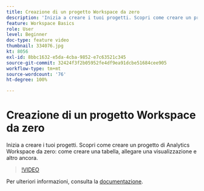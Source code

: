 ```yaml
---
title: Creazione di un progetto Workspace da zero
description: 'Inizia a creare i tuoi progetti. Scopri come creare un progetto di Analytics Workspace da zero: come creare una tabella, allegare una visualizzazione e altro ancora.'
feature: Workspace Basics
role: User
level: Beginner
doc-type: feature video
thumbnail: 334076.jpg
kt: 8056
exl-id: 8bbc1632-e5da-4cba-9852-e7c63521c345
source-git-commit: 32424f3f2b05952fe4df9ea91dcbe51684cee905
workflow-type: tm+mt
source-wordcount: '76'
ht-degree: 100%

---
```


# Creazione di un progetto Workspace da zero

Inizia a creare i tuoi progetti. Scopri come creare un progetto di Analytics Workspace da zero: come creare una tabella, allegare una visualizzazione e altro ancora.

>[!VIDEO](https://video.tv.adobe.com/v/334076/?quality=12&learn=on)

Per ulteriori informazioni, consulta la [documentazione](https://experienceleague.adobe.com/docs/analytics/analyze/analysis-workspace/home.html?lang=it).
